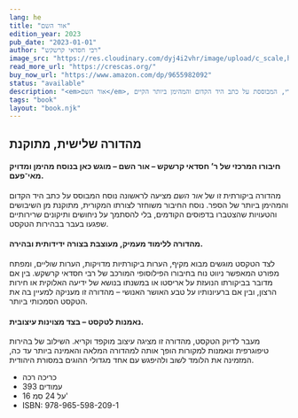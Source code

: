 ```yaml
---
lang: he
title: "אור השם"
edition_year: 2023
pub_date: "2023-01-01"
author: "רבי חסדאי קרשקש"
image_src: "https://res.cloudinary.com/dyj4i2vhr/image/upload/c_scale,h_1000/v1691748441/IMG20230811125740_arsllh.jpg"
read_more_url: "https://crescas.org/"
buy_now_url: "https://www.amazon.com/dp/9655982092"
status: "available"
description: "<em>אור השם</em>, אחד מספרי המופת של הפילוסופיה היהודית, נכתב על ידי רבי חסדאי קרשקש – פילוסוף, רב ומדינאי חשוב שפעל בימי הביניים. מהדורה ביקורתית חדשה זו מציגה גרסה מתוקנת של הטקסט המקורי, המבוססת על כתב היד הקדום והמהימן ביותר הקיים."
tags: "book"
layout: "book.njk"
---
```

## מהדורה שלישית, מתוקנת

#### חיבורו המרכזי של ר’ חסדאי קרשקש – אור השם – מוגש כאן בנוסח מהימן ומדויק מאי־פעם.

מהדורה ביקורתית זו של _אור השם_ מציעה לראשונה נוסח המבוסס על כתב היד הקדום והמהימן ביותר של הספר. נוסח החיבור משוחזר לצורתו המקורית, מתוקנת מן השיבושים והטעויות שהצטברו בדפוסים הקודמים, בלי להסתמך על ניחושים ותיקונים שרירותיים שפגעו בעבר בבהירות הטקסט.

#### מהדורה ללימוד מעמיק, מעוצבת בצורה ידידותית ובהירה.

לצד הטקסט מוגשים מבוא מקיף, הערות ביקורתיות מדויקות, הערות שוליים, ומפתח מפורט המאפשר ניווט נוח בחיבורו הפילוסופי המורכב של רבי חסדאי קרשקש. בין אם מדובר בביקורתו הנועזת על אריסטו או במשנתו בנושא של ידיעה האלוקית או חירות הרצון, ובין אם ברעיונותיו על טבע האושר האנושי – מהדורה זו מעניקה למעיין בה את הטקסט הסמכותי ביותר.

#### נאמנות לטקסט – בצד מצוינות עיצובית.

מעבר לדיוק הטקסט, מהדורה זו מציגה עיצוב מוקפד וקריא. השילוב של בהירות טיפוגרפית ונאמנות למקורות הופך אותה למהדורה המלאה והאמינה ביותר עד כה, המזמינה את הלומד לשוב ולהיפגש עם אחד מגדולי ההוגים במסורת היהודית.


* כריכה רכה
* 393 עמודים
* 16 על 24 סמ'
* ISBN: 978-965-598-209-1